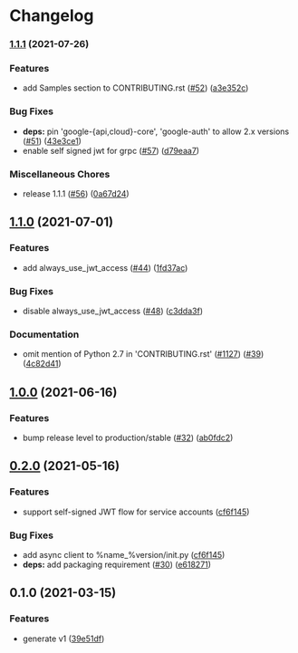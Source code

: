 # Changelog

### [1.1.1](https://www.github.com/googleapis/python-managed-identities/compare/v1.1.0...v1.1.1) (2021-07-26)


### Features

* add Samples section to CONTRIBUTING.rst ([#52](https://www.github.com/googleapis/python-managed-identities/issues/52)) ([a3e352c](https://www.github.com/googleapis/python-managed-identities/commit/a3e352c80a3e2984d0c767ec32d08e1524a69949))


### Bug Fixes

* **deps:** pin 'google-{api,cloud}-core', 'google-auth' to allow 2.x versions ([#51](https://www.github.com/googleapis/python-managed-identities/issues/51)) ([43e3ce1](https://www.github.com/googleapis/python-managed-identities/commit/43e3ce1df7c59f9d33d1afeb4e440ae8103dfb4b))
* enable self signed jwt for grpc ([#57](https://www.github.com/googleapis/python-managed-identities/issues/57)) ([d79eaa7](https://www.github.com/googleapis/python-managed-identities/commit/d79eaa732ea33f601cb5f9a37b2f788e6f3fd9f2))


### Miscellaneous Chores

* release 1.1.1 ([#56](https://www.github.com/googleapis/python-managed-identities/issues/56)) ([0a67d24](https://www.github.com/googleapis/python-managed-identities/commit/0a67d242c1d41a09aab0e0b32f5effb2aae384f3))

## [1.1.0](https://www.github.com/googleapis/python-managed-identities/compare/v1.0.0...v1.1.0) (2021-07-01)


### Features

* add always_use_jwt_access ([#44](https://www.github.com/googleapis/python-managed-identities/issues/44)) ([1fd37ac](https://www.github.com/googleapis/python-managed-identities/commit/1fd37ac71b3d0b4106d87bcf527bf0bd8dada27d))


### Bug Fixes

* disable always_use_jwt_access ([#48](https://www.github.com/googleapis/python-managed-identities/issues/48)) ([c3dda3f](https://www.github.com/googleapis/python-managed-identities/commit/c3dda3f68b5c2a4320a046852c4f218d04075326))


### Documentation

* omit mention of Python 2.7 in 'CONTRIBUTING.rst' ([#1127](https://www.github.com/googleapis/python-managed-identities/issues/1127)) ([#39](https://www.github.com/googleapis/python-managed-identities/issues/39)) ([4c82d41](https://www.github.com/googleapis/python-managed-identities/commit/4c82d419bd18f6361d9ebc134dc3c7cebf473cac))

## [1.0.0](https://www.github.com/googleapis/python-managed-identities/compare/v0.2.0...v1.0.0) (2021-06-16)


### Features

* bump release level to production/stable ([#32](https://www.github.com/googleapis/python-managed-identities/issues/32)) ([ab0fdc2](https://www.github.com/googleapis/python-managed-identities/commit/ab0fdc2df4dd10dc605bb869a88a95d68359f3fc))

## [0.2.0](https://www.github.com/googleapis/python-managed-identities/compare/v0.1.0...v0.2.0) (2021-05-16)


### Features

* support self-signed JWT flow for service accounts ([cf6f145](https://www.github.com/googleapis/python-managed-identities/commit/cf6f1456a626433753dafff5700f182497d9b18d))


### Bug Fixes

* add async client to %name_%version/init.py ([cf6f145](https://www.github.com/googleapis/python-managed-identities/commit/cf6f1456a626433753dafff5700f182497d9b18d))
* **deps:** add packaging requirement ([#30](https://www.github.com/googleapis/python-managed-identities/issues/30)) ([e618271](https://www.github.com/googleapis/python-managed-identities/commit/e618271758f0c9a8ed2c2ae8b057f9fc83491724))

## 0.1.0 (2021-03-15)


### Features

* generate v1 ([39e51df](https://www.github.com/googleapis/python-managed-identities/commit/39e51dff89c1577548ea08b6163c0de5c6f7d923))
